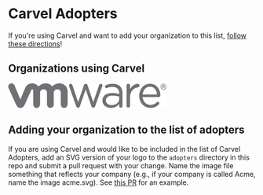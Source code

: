 # Carvel Adopters

If you're using Carvel and want to add your organization to this
list, [follow these directions](#adding-your-organization-to-the-list-of-adopters)!

## Organizations using Carvel

<a href="https://www.vmware.com" target="_blank"><img alt="VMware" src="logos/vmware.svg" height="50"></a>

## Adding your organization to the list of adopters

If you are using Carvel and would like to be included in the list of Carvel Adopters, add an SVG version of your logo to
the `adopters` directory in this repo and submit a pull request with your change. Name the image file something that
reflects your company (e.g., if your company is called Acme, name the image acme.svg).
See [this PR](https://github.com/vmware-tanzu/carvel/pull/4) for an example.
